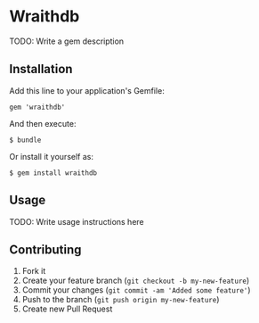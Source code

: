 # Wraithdb

TODO: Write a gem description

## Installation

Add this line to your application's Gemfile:

    gem 'wraithdb'

And then execute:

    $ bundle

Or install it yourself as:

    $ gem install wraithdb

## Usage

TODO: Write usage instructions here

## Contributing

1. Fork it
2. Create your feature branch (`git checkout -b my-new-feature`)
3. Commit your changes (`git commit -am 'Added some feature'`)
4. Push to the branch (`git push origin my-new-feature`)
5. Create new Pull Request
